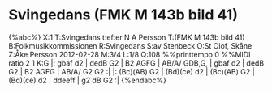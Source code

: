 # Svingedans (FMK M 143b bild 41)

{%abc%}
X:1
T:Svingedans
t:efter N A Persson
T:(FMK M 143b bild 41)
B:Folkmusikkommissionen
R:Svingedans
S:av Stenbeck
O:St Olof, Skåne
Z:Åke Persson 2012-02-28
M:3/4
L:1/8
Q:108
%%printtempo 0
%%MIDI ratio 2 1
K:G
|: gbaf d2 | dedB G2 | B2 AGFG | AB/A/ GDB,G, | gbaf d2 | dedB G2 | B2 AGFG | AB/A/ G2 G2 :|
|: (Bc)(AB) G2 | (Bd)(ce) d2 | (Bc)(AB) G2 | (Bd)(ce) d2 | ddeeff | g2 dB G2 :|
{%endabc%}

